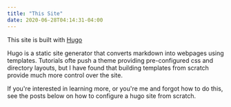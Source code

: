 ```yaml
---
title: "This Site"
date: 2020-06-28T04:14:31-04:00
---
```


This site is built with [Hugo](https://gohugo.io/getting-started/quick-start/)

Hugo is a static site generator that converts markdown into webpages using templates.
Tutorials ofte push a theme providing pre-configured css and directory layouts, but I have found that building templates from scratch provide much more control over the site.

If you're interested in learning more, or you're me and forgot how to do this, see the posts below on how to configure a hugo site from scratch.